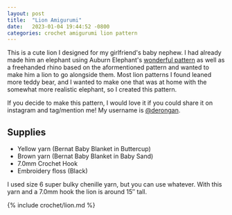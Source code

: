 ```yaml
---
layout: post
title:  "Lion Amigurumi"
date:   2023-01-04 19:44:52 -0800
categories: crochet amigurumi lion pattern
---
```


This is a cute lion I designed for my girlfriend's baby nephew. I had already made him an elephant using Auburn Elephant's [wonderful pattern](https://auburnelephant.com/home/elephant-plush/) as well as a freehanded rhino based on the aformentioned pattern and wanted to make him a lion to go alongside them. Most lion patterns I found leaned more teddy bear, and I wanted to make one that was at home with the somewhat more realistic elephant, so I created this pattern.

If you decide to make this pattern, I would love it if you could share it on instagram and tag/mention me! My username is [@derongan](https://instagram.com/derongan).

## Supplies
* Yellow yarn (Bernat Baby Blanket in Buttercup)
* Brown yarn (Bernat Baby Blanket in Baby Sand)
* 7.0mm Crochet Hook
* Embroidery floss (Black)

I used size 6 super bulky chenille yarn, but you can use whatever. With this yarn and a 7.0mm hook the lion is around 15″ tall.

{% include crochet/lion.md %}
